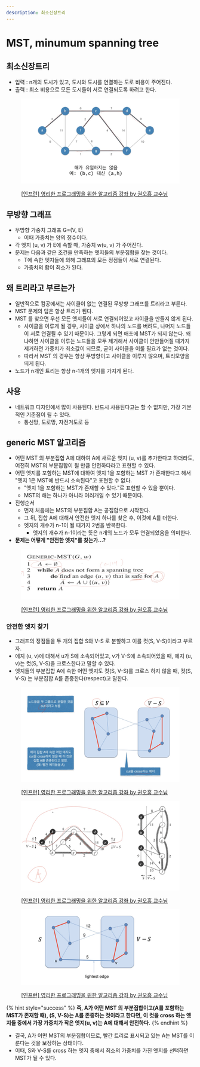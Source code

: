 ```yaml
---
description: 최소신장트리
---
```


# MST, minumum spanning tree

## 최소신장트리

* 입력 : n개의 도시가 있고, 도시와 도시를 연결하는 도로 비용이 주어진다. &#x20;
* 출력 : 최소 비용으로 모든 도시들이 서로 연결되도록 하려고 한다.&#x20;

<figure><img src="../../../.gitbook/assets/image (7) (7).png" alt=""><figcaption><p><a href="https://www.inflearn.com/course/%EC%95%8C%EA%B3%A0%EB%A6%AC%EC%A6%98-%EA%B0%95%EC%A2%8C">[인프런] 영리한 프로그래밍을 위한 알고리즘 강좌 by 권오흠 교수님</a></p></figcaption></figure>



## 무방향 그래프

* 무방향 가중치 그래프 G=(V, E)&#x20;
  * 이때 가중치는 양의 정수이다.&#x20;
* 각 엣지 (u, v) 가 E에 속할 때, 가중치 w(u, v) 가 주어진다.&#x20;
* 문제는 다음과 같은 조건을 만족하는 엣지들의 부분집합을 찾는 것이다.&#x20;
  * T에 속한 엣지들에 의해 그래프의 모든 정점들이 서로 연결된다.&#x20;
  * 가중치의 합이 최소가 된다.&#x20;



## 왜 트리라고 부르는가&#x20;

* 일반적으로 컴공에서는 사이클이 없는 연결된 무방향 그래프를 트리라고 부른다.&#x20;
* MST 문제의 답은 항상 트리가 된다.&#x20;
* MST 를 찾으면 우선 모든 엣지들이 서로 연결되어있고 사이클을 만들지 않게 된다.&#x20;
  * 사이클을 이루게 될 경우, 사이클 상에서 하나의 노드를 버려도, 나머지 노드들이 서로 연결될 수 있기 때문이다. 그렇게 되면 애초에 MST가 되지 않는다. 왜냐하면 사이클을 이루는 노드들을 모두 제거해서 사이클이 안만들어질 때가지 제거하면 가중치가 최소값이 되므로, 굳이 사이클을 이룰 필요가 없는 것이다. &#x20;
  * 따라서 MST 의 경우는 항상 무방향이고 사이클을 이루지 않으며, 트리모양을 띄게 된다.
* 노드가 n개인 트리는 항상 n-1개의 엣지를 가지게 된다.&#x20;



## 사용

* 네트워크 디자인에서 많이 사용된다. 반드시 사용된다고는 할 수 없지만, 가장 기본적인 기준점이 될 수 있다.&#x20;
  * 통신망, 도로망, 자전거도로 등&#x20;



## generic MST 알고리즘

* 어떤 MST 의 부분집합 A에 대하여 A에 새로운 엣지 (u, v)를 추가한다고 하더라도, 여전히 MST의 부분집합이 될 만큼 안전하다라고 표현할 수 있다.&#x20;
* 어떤 엣지를 포함하는 MST에 대하여 엣지 1을 포함하는 MST 가 존재한다고 해서 "엣지 1은 MST에 반드시 소속된다"고 표현할 수 없다.&#x20;
  * "엣지 1을 포함하는 MST가 존재할 수 있다."로 표현할 수 있을 뿐이다.&#x20;
  * MST의 해는 하나가 아니라 여러개일 수 있기 때문이다.&#x20;
* 진행순서&#x20;
  * 먼저 처음에는 MST의 부분집합 A는 공집합으로 시작한다.&#x20;
  * 그 뒤, 집합 A에 대해서 안전한 엣지 하나를 찾은 후, 이것에 A를 더한다.&#x20;
  * 엣지의 개수가 n-1이 될 때가지 2번을 반복한다.&#x20;
    * 엣지의 개수가 n-1이라는 뜻은 n개의 노드가 모두 연결되었음을 의미한다.&#x20;
* **문제는 어떻게 "안전한 엣지"를 찾는가...?**

<figure><img src="../../../.gitbook/assets/image (17).png" alt=""><figcaption><p><a href="https://www.inflearn.com/course/%EC%95%8C%EA%B3%A0%EB%A6%AC%EC%A6%98-%EA%B0%95%EC%A2%8C">[인프런] 영리한 프로그래밍을 위한 알고리즘 강좌 by 권오흠 교수님</a></p></figcaption></figure>



### 안전한 엣지 찾기

* 그래프의 정점들을 두 개의 집합 S와 V-S 로 분할하고 이를 컷(S, V-S)이라고 부르자.&#x20;
* 에지 (u, v)에 대해서 u가 S에 소속되어있고, v가 V-S에 소속되어있을 때, 에지 (u, v)는 컷(S, V-S)을 크로스한다고 말할 수 있다.&#x20;
* 엣지들의 부분집합 A에 속한 어떤 엣지도 컷(S, V-S)를 크로스 하지 않을 때, 컷(S, V-S) 는 부분집합 A를 존중한다(respect)고 말한다.&#x20;

<figure><img src="../../../.gitbook/assets/image (26).png" alt=""><figcaption><p><a href="https://www.inflearn.com/course/%EC%95%8C%EA%B3%A0%EB%A6%AC%EC%A6%98-%EA%B0%95%EC%A2%8C">[인프런] 영리한 프로그래밍을 위한 알고리즘 강좌 by 권오흠 교수님</a></p></figcaption></figure>

<figure><img src="../../../.gitbook/assets/image (43).png" alt=""><figcaption><p><a href="https://www.inflearn.com/course/%EC%95%8C%EA%B3%A0%EB%A6%AC%EC%A6%98-%EA%B0%95%EC%A2%8C">[인프런] 영리한 프로그래밍을 위한 알고리즘 강좌 by 권오흠 교수님</a></p></figcaption></figure>

<figure><img src="../../../.gitbook/assets/image (20).png" alt=""><figcaption><p><a href="https://www.inflearn.com/course/%EC%95%8C%EA%B3%A0%EB%A6%AC%EC%A6%98-%EA%B0%95%EC%A2%8C">[인프런] 영리한 프로그래밍을 위한 알고리즘 강좌 by 권오흠 교수님</a></p></figcaption></figure>

{% hint style="success" %}
**즉, A가 어떤 MST 의 부분집합이고(A를 포함하는 MST가 존재할 때), (S, V-S)는 A를 존중하는 컷이라고 한다면, 이 컷을 cross 하는 엣지들 중에서 가장 가중치가 작은 엣지(u, v)는 A에 대해서 안전하다.**&#x20;
{% endhint %}

* 결국, A가 어떤 MST의 부분집합이므로, 빨간 트리로 표시되고 있는 A는 MST를 이룬다는 것을 보장하는 상태이다.&#x20;
* 이때, S와 V-S를 cross 하는 엣지 중에서 최소의 가중치를 가진 엣지를 선택하면 MST가 될 수 있다. &#x20;



